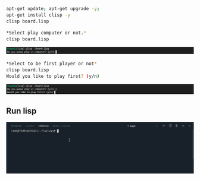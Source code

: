 
```bash
apt-get update; apt-get upgrade -y; 
apt-get install clisp -y
clisp board.lisp
```

```bash
*Select play computer or not.*
clisp board.lisp
```
![Initializing Tic Tac Toe](img/Init.png)

```bash
*Select to be first player or not*
clisp board.lisp
Would you like to play first? (y/n)
```
![Initializing Tic Tac Toe](img/Selectinitplayer.png)

## Run lisp
![Lisp GIF](img/Correctrun.gif)